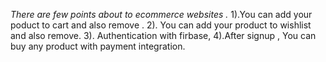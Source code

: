 *There are few points about to ecommerce websites .*
  1).You can add your poduct to cart  and also remove .
  2). You can add your product to wishlist and also remove.
  3). Authentication with firbase,
  4).After signup , You can buy any product with payment integration.
